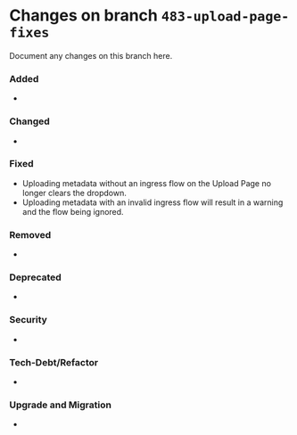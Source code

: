 # Changes on branch `483-upload-page-fixes`
Document any changes on this branch here.
### Added
- 

### Changed
- 

### Fixed
- Uploading metadata without an ingress flow on the Upload Page no longer clears the dropdown.
- Uploading metadata with an invalid ingress flow will result in a warning and the flow being ignored.

### Removed
- 

### Deprecated
- 

### Security
- 

### Tech-Debt/Refactor
- 

### Upgrade and Migration
- 
